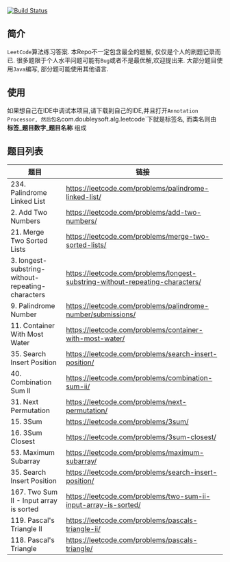 
[![Build Status](https://travis-ci.org/AngusLean/leetcode_practice.svg?branch=master)](https://travis-ci.org/AngusLean/leetcode_practice)
## 简介
`LeetCode`算法练习答案. 本Repo不一定包含最全的题解, 仅仅是个人的刷题记录而已.
很多题限于个人水平问题可能有`Bug`或者不是最优解,欢迎提出来.
大部分题目使用`Java`编写, 部分题可能使用其他语言.

## 使用
如果想自己在IDE中调试本项目,请下载到自己的IDE,并且打开`Annotation Processor,
然后包名`com.doubleysoft.alg.leetcode`下就是标签名, 而类名则由 **标签_题目数字_题目名称**
组成

## 题目列表

|题目|链接|
|---|---|
|234. Palindrome Linked List|https://leetcode.com/problems/palindrome-linked-list/ |
|2. Add Two Numbers|https://leetcode.com/problems/add-two-numbers/ |
|21. Merge Two Sorted Lists|https://leetcode.com/problems/merge-two-sorted-lists/ |
|3. longest-substring-without-repeating-characters|https://leetcode.com/problems/longest-substring-without-repeating-characters/ |
|9. Palindrome Number|https://leetcode.com/problems/palindrome-number/submissions/ |
|11. Container With Most Water|https://leetcode.com/problems/container-with-most-water/ |
|35. Search Insert Position|https://leetcode.com/problems/search-insert-position/ |
|40. Combination Sum II|https://leetcode.com/problems/combination-sum-ii/ |
|31. Next Permutation|https://leetcode.com/problems/next-permutation/ |
|15. 3Sum|https://leetcode.com/problems/3sum/ |
|16. 3Sum Closest|https://leetcode.com/problems/3sum-closest/ |
|53. Maximum Subarray|https://leetcode.com/problems/maximum-subarray/ |
|35. Search Insert Position|https://leetcode.com/problems/search-insert-position/ |
|167. Two Sum II - Input array is sorted|https://leetcode.com/problems/two-sum-ii-input-array-is-sorted/ |
|119. Pascal's Triangle II|https://leetcode.com/problems/pascals-triangle-ii/ |
|118. Pascal's Triangle|https://leetcode.com/problems/pascals-triangle/ |
